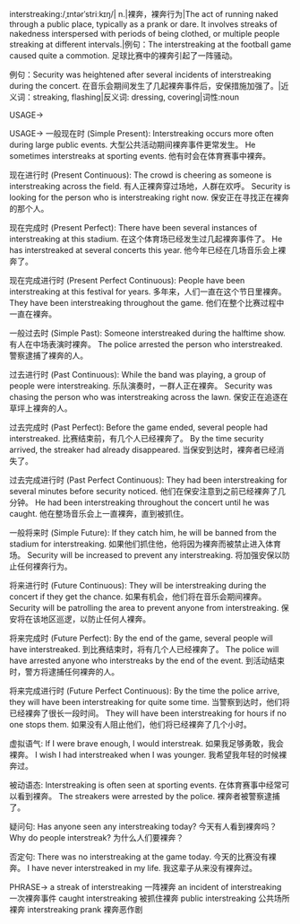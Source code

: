 interstreaking:/ˌɪntərˈstriːkɪŋ/| n.|裸奔，裸奔行为|The act of running naked through a public place, typically as a prank or dare.  It involves streaks of nakedness interspersed with periods of being clothed, or multiple people streaking at different intervals.|例句：The interstreaking at the football game caused quite a commotion. 足球比赛中的裸奔引起了一阵骚动。

例句：Security was heightened after several incidents of interstreaking during the concert.  在音乐会期间发生了几起裸奔事件后，安保措施加强了。|近义词：streaking, flashing|反义词: dressing, covering|词性:noun

USAGE->

USAGE->
一般现在时 (Simple Present):
Interstreaking occurs more often during large public events.  大型公共活动期间裸奔事件更常发生。
He sometimes interstreaks at sporting events. 他有时会在体育赛事中裸奔。

现在进行时 (Present Continuous):
The crowd is cheering as someone is interstreaking across the field.  有人正裸奔穿过场地，人群在欢呼。
Security is looking for the person who is interstreaking right now.  保安正在寻找正在裸奔的那个人。

现在完成时 (Present Perfect):
There have been several instances of interstreaking at this stadium.  在这个体育场已经发生过几起裸奔事件了。
He has interstreaked at several concerts this year.  他今年已经在几场音乐会上裸奔了。

现在完成进行时 (Present Perfect Continuous):
People have been interstreaking at this festival for years.  多年来，人们一直在这个节日里裸奔。
They have been interstreaking throughout the game. 他们在整个比赛过程中一直在裸奔。

一般过去时 (Simple Past):
Someone interstreaked during the halftime show.  有人在中场表演时裸奔。
The police arrested the person who interstreaked.  警察逮捕了裸奔的人。

过去进行时 (Past Continuous):
While the band was playing, a group of people were interstreaking.  乐队演奏时，一群人正在裸奔。
Security was chasing the person who was interstreaking across the lawn. 保安正在追逐在草坪上裸奔的人。

过去完成时 (Past Perfect):
Before the game ended, several people had interstreaked.  比赛结束前，有几个人已经裸奔了。
By the time security arrived, the streaker had already disappeared.  当保安到达时，裸奔者已经消失了。

过去完成进行时 (Past Perfect Continuous):
They had been interstreaking for several minutes before security noticed.  他们在保安注意到之前已经裸奔了几分钟。
He had been interstreaking throughout the concert until he was caught. 他在整场音乐会上一直裸奔，直到被抓住。


一般将来时 (Simple Future):
If they catch him, he will be banned from the stadium for interstreaking. 如果他们抓住他，他将因为裸奔而被禁止进入体育场。
Security will be increased to prevent any interstreaking. 将加强安保以防止任何裸奔行为。

将来进行时 (Future Continuous):
They will be interstreaking during the concert if they get the chance. 如果有机会，他们将在音乐会期间裸奔。
Security will be patrolling the area to prevent anyone from interstreaking.  保安将在该地区巡逻，以防止任何人裸奔。


将来完成时 (Future Perfect):
By the end of the game, several people will have interstreaked. 到比赛结束时，将有几个人已经裸奔了。
The police will have arrested anyone who interstreaks by the end of the event. 到活动结束时，警方将逮捕任何裸奔的人。


将来完成进行时 (Future Perfect Continuous):
By the time the police arrive, they will have been interstreaking for quite some time.  当警察到达时，他们将已经裸奔了很长一段时间。
They will have been interstreaking for hours if no one stops them. 如果没有人阻止他们，他们将已经裸奔了几个小时。


虚拟语气:
If I were brave enough, I would interstreak. 如果我足够勇敢，我会裸奔。
I wish I had interstreaked when I was younger. 我希望我年轻的时候裸奔过。


被动语态:
Interstreaking is often seen at sporting events.  在体育赛事中经常可以看到裸奔。
The streakers were arrested by the police. 裸奔者被警察逮捕了。


疑问句:
Has anyone seen any interstreaking today?  今天有人看到裸奔吗？
Why do people interstreak?  为什么人们要裸奔？


否定句:
There was no interstreaking at the game today.  今天的比赛没有裸奔。
I have never interstreaked in my life.  我这辈子从来没有裸奔过。



PHRASE->
a streak of interstreaking  一阵裸奔
an incident of interstreaking 一次裸奔事件
caught interstreaking 被抓住裸奔
public interstreaking 公共场所裸奔
interstreaking prank 裸奔恶作剧
